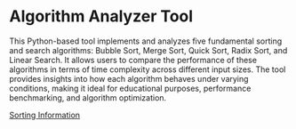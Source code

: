 # Algorithm Analyzer Tool
This Python-based tool implements and analyzes five fundamental sorting and search algorithms: Bubble Sort, Merge Sort, Quick Sort, Radix Sort, and Linear Search. It allows users to compare the performance of these algorithms in terms of time complexity across different input sizes. The tool provides insights into how each algorithm behaves under varying conditions, making it ideal for educational purposes, performance benchmarking, and algorithm optimization.

[Sorting Information](SortingInfo.md)
